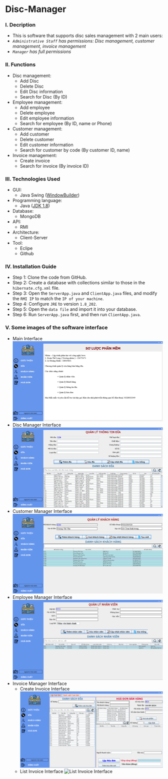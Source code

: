 # Disc-Manager
### I. Decription
- This is software that supports disc sales management with 2 main users:
- *`Administrative Staff` has permissions: Disc management, customer management, invoice management*
- *`Manager` has full permissions*
### II. Functions
- Disc management:
	- Add Disc
	- Delete Disc
	- Edit Disc information
	- Search for Disc (By ID)
- Employee management:
	- Add employee
	- Delete employee
	- Edit employee information
	- Search for employee (By ID, name or Phone)
- Customer management:
	- Add customer
	- Delete customer
	- Edit customer information
	- Search for customer by code (By customer ID, name)
- Invoice management:
	- Create invoice
	- Search for invoice (By invoice ID)
### III. Technologies Used
- GUI:
	- Java Swing ([WindowBuilder](https://eclipse.dev/windowbuilder/))
- Programming language:
	- Java ([JDK 1.8](https://www.oracle.com/java/technologies/javase/javase8-archive-downloads.html))
- Database:
	- MongoDB
- API:
	- RMI
- Architecture:
	- Client-Server
- Tool:
	- Eclipe
	- Github 	
### IV. Installation Guide
- Step 1: Clone the code from GitHub.
- Step 2: Create a database with collections similar to those in the `hibernate.cfg.xml` file.
- Step 3: Open the `ServerApp.java` and `ClientApp.java` files, and modify the `RMI IP` to match the `IP of your machine`.
- Step 4: Configure `JRE` to version `1.8_202`.
- Step 5: Open the `data file` and import it into your database.
- Step 6: Run `ServerApp.java` first, and then run `ClientApp.java`.
### V. Some images of the software interface
- Main Interface  
![Main Interface](Picture/Main.png)
- Disc Manager Interface  
![Disc Manager Interface](Picture/DiscManager.png)
- Customer Manager Interface
![Customer Manager Interface](Picture/CustomerManager.png)
- Employee Manager Interface
![Employee Manager Interface](Picture/EmployeeManager.png)
- Invoice Manager Interface
	- Create Invoice Interface  
![Create Invoice Interface](Picture/InvoiceCreation.png)
	- List Invoice Interface
![List Invoice Interface](Picture/ListInvoice.png)


